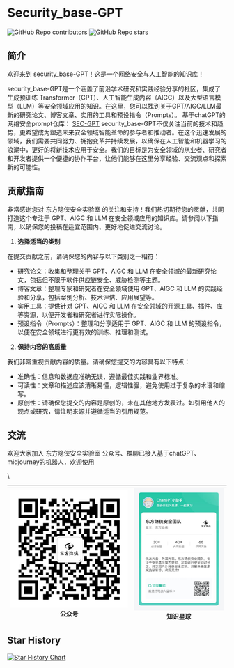# Security\_base-GPT

![GitHub Repo contributors](https://img.shields.io/github/contributors/adminlove520/security\_base-GPT?style=social) ![GitHub Repo stars](https://img.shields.io/github/stars/adminlove520/security\_base-GPT?style=social)

## 简介

欢迎来到 security\_base-GPT！这是一个网络安全与人工智能的知识库！

security\_base-GPT是一个涵盖了前沿学术研究和实践经验分享的社区，集成了生成预训练 Transformer（GPT）、人工智能生成内容（AIGC）以及大型语言模型（LLM）等安全领域应用的知识。在这里，您可以找到关于GPT/AIGC/LLM最新的研究论文、博客文章、实用的工具和预设指令（Prompts）。 基于chatGPT的网络安全prompt仓库： [SEC-GPT](https://github.com/adminlove520/SEC-GPT) security\_base-GPT不仅关注当前的技术和趋势，更希望成为塑造未来安全领域智能革命的参与者和推动者。在这个迅速发展的领域，我们需要共同努力、拥抱变革并持续发展，以确保在人工智能和机器学习的浪潮中，更好的将新技术应用于安全。我们的目标是为安全领域的从业者、研究者和开发者提供一个便捷的协作平台，让他们能够在这里分享经验、交流观点和探索新的可能性。

## 贡献指南

非常感谢您对 东方隐侠安全实验室 的关注和支持！我们热切期待您的贡献，共同打造这个专注于 GPT、AIGC 和 LLM 在安全领域应用的知识库。请参阅以下指南，以确保您的投稿在适宜范围内、更好地促进交流讨论。

1. **选择适当的类别**

在提交贡献之前，请确保您的内容与以下类别之一相符：

* 研究论文：收集和整理关于 GPT、AIGC 和 LLM 在安全领域的最新研究论文，包括但不限于软件供应链安全、威胁检测等主题。
* 博客文章：整理专家和研究者在安全领域使用 GPT、AIGC 和 LLM 的实践经验和分享，包括案例分析、技术评估、应用展望等。
* 实用工具：提供针对 GPT、AIGC 和 LLM 在安全领域的开源工具、插件、库等资源，以便开发者和研究者进行实际操作。
* 预设指令（Prompts）：整理和分享适用于 GPT、AIGC 和 LLM 的预设指令，以便在安全领域进行更有效的训练、推理和测试。

2. **保持内容的高质量**

我们非常重视贡献内容的质量。请确保您提交的内容具有以下特点：

* 准确性：信息和数据应准确无误，遵循最佳实践和业界标准。
* 可读性：文章和描述应该清晰易懂，逻辑性强，避免使用过于复杂的术语和缩写。
* 原创性：请确保您提交的内容是原创的，未在其他地方发表过。如引用他人的观点或研究，请注明来源并遵循适当的引用规范。

## 交流

欢迎大家加入 东方隐侠安全实验室 公众号、群聊已接入基于chatGPT、midjourney的机器人，欢迎使用

\


| ![yun](docs/.gitbook/assets/yun.jpg)公众号 | ![image](docs/.gitbook/assets/image.jpg)知识星球 |
| --------------------------------------- | -------------------------------------------- |

## Star History

[![Star History Chart](https://api.star-history.com/svg?repos=adminlove520/security\_base-GPT\&type=Date)](https://star-history.com/#adminlove520/security\_base-GPT\&Date)
